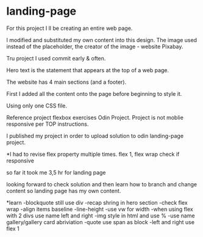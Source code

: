 # landing-page
For this project  I ll be creating an entire web page.

I modified and substituted my own content into this design. The image used instead of the placeholder, the creator of the image - website Pixabay.

Tru project I used commit early & often.

Hero text is the statement that appears at the top of a web page.

The website has 4 main sections (and a footer).

First I added all the content onto the page before beginning to style it. 

Using only one CSS file.

Reference project flexbox exercises Odin Project. 
Project is not moblie responsive per TOP instructions. 

I published my project in order to upload solution to odin landing-page project.


*I had to revise flex property multiple times. 
flex 1, flex wrap check if responsive

so far it took me 3,5 hr for landing page

looking forward to check solution and then learn how to branch and change content so landing page has my own content.

*learn
-blockquote still use div
-recap shring in hero section
-check flex wrap
-align items baseline
-line-height
-use vw for width
-when using flex with 2 divs use name left and right
-img style in html and use %
-use name gallery/gallery card abriviation
-quote use span as block
-left and right use flex 1


